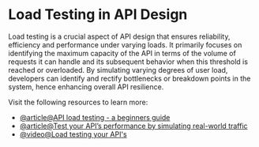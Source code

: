 # Load Testing in API Design

Load testing is a crucial aspect of API design that ensures reliability, efficiency and performance under varying loads. It primarily focuses on identifying the maximum capacity of the API in terms of the volume of requests it can handle and its subsequent behavior when this threshold is reached or overloaded. By simulating varying degrees of user load, developers can identify and rectify bottlenecks or breakdown points in the system, hence enhancing overall API resilience.

Visit the following resources to learn more:

- [@article@API load testing - a beginners guide](https://grafana.com/blog/2024/01/30/api-load-testing/)
- [@article@Test your API’s performance by simulating real-world traffic](https://blog.postman.com/postman-api-performance-testing/)
- [@video@Load testing your API's](https://www.youtube.com/watch?v=a5hWE4hMOoY)